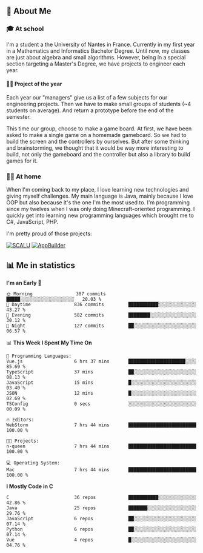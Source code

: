 ## 👀 About Me

### 🎓 At school

I'm a student a the University of Nantes in France. Currently in my first year in a Mathematics and Informatics Bachelor Degree. Until now, my classes are just about algebra and small algorithms. However, being in a special section targeting a Master's Degree, we have projects to engineer each year. 

#### 🔧🔬 Project of the year

Each year our "managers" give us a list of a few subjects for our engineering projects. Then we have to make small groups of students (~4 students on average). And return a prototype before the end of the semester.

This time our group, choose to make a game board. At first, we have been asked to make a single game on a homemade gameboard. So we had to build the screen and the controllers by ourselves. 
But after some thinking and brainstorming, we thought that it would be way more interesting to build, not only the gameboard and the controller but also a library to build games for it.

### 👨‍💻 At home

When I'm coming back to my place, I love learning new technologies and giving myself challenges. My main language is Java, mainly because I love OOP but also because it's the one I'm the most used to. I'm programming since my twelves when I was only doing Minecraft-oriented programming.  I quickly get into learning new programming languages which brought me to C#, JavaScript, PHP. 

I'm pretty proud of those projects:

[![SCALU](https://github-readme-stats.vercel.app/api/pin?username=renardfute&repo=SCALU)](https://github.com/renardfute/scalu)
[![AppBuilder](https://github-readme-stats.vercel.app/api/pin?username=pulsedev2&repo=AppBuilder)](https://github.com/pulsedev2/AppBuilder)

## 📊 Me in statistics
<!--START_SECTION:waka-->
**I'm an Early 🐤** 

```text
🌞 Morning                387 commits         █████░░░░░░░░░░░░░░░░░░░░   20.03 % 
🌆 Daytime                836 commits         ███████████░░░░░░░░░░░░░░   43.27 % 
🌃 Evening                582 commits         ████████░░░░░░░░░░░░░░░░░   30.12 % 
🌙 Night                  127 commits         ██░░░░░░░░░░░░░░░░░░░░░░░   06.57 % 
```


📊 **This Week I Spent My Time On** 

```text
💬 Programming Languages: 
Vue.js                   6 hrs 37 mins       █████████████████████░░░░   85.69 % 
TypeScript               37 mins             ██░░░░░░░░░░░░░░░░░░░░░░░   08.13 % 
JavaScript               15 mins             █░░░░░░░░░░░░░░░░░░░░░░░░   03.40 % 
JSON                     12 mins             █░░░░░░░░░░░░░░░░░░░░░░░░   02.69 % 
TSConfig                 0 secs              ░░░░░░░░░░░░░░░░░░░░░░░░░   00.09 % 

🔥 Editors: 
WebStorm                 7 hrs 44 mins       █████████████████████████   100.00 % 

🐱‍💻 Projects: 
n-queen                  7 hrs 44 mins       █████████████████████████   100.00 % 

💻 Operating System: 
Mac                      7 hrs 44 mins       █████████████████████████   100.00 % 
```

**I Mostly Code in C** 

```text
C                        36 repos            ███████████░░░░░░░░░░░░░░   42.86 % 
Java                     25 repos            ███████░░░░░░░░░░░░░░░░░░   29.76 % 
JavaScript               6 repos             ██░░░░░░░░░░░░░░░░░░░░░░░   07.14 % 
Python                   6 repos             ██░░░░░░░░░░░░░░░░░░░░░░░   07.14 % 
Vue                      4 repos             █░░░░░░░░░░░░░░░░░░░░░░░░   04.76 % 
```




<!--END_SECTION:waka-->
